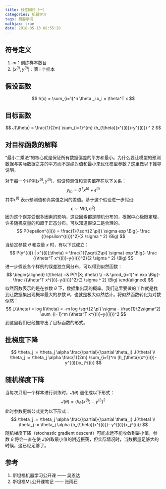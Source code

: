 ```yaml
---
title: 线性回归（一）
categories: 机器学习
tags: 机器学习
mathjax: true
date: 2018-05-13 08:55:28
---
```


## 符号定义
1. $m$：训练样本数目
2. $(x^{(i)}, y^{(i)})$：第 i 个样本

## 假设函数
$$
h(x) = \sum_{i=1}^n \theta _i x_i = \theta^T x
$$

## 目标函数
$$
J(\theta) = \frac{1}{2m} \sum_{i=1}^{m} (h_{\theta}(x^{(i)})-y^{(i)}) ^ 2
$$

## 对目标函数的解释
“最小二乘法”的核心就是保证所有数据偏差的平方和最小。为什么要让模型的预测数据与实际数据之差的平方而不是绝对值和最小来优化模型参数？这里做以下推导说明。

对于每一个样例$(x^{(i)}, y^{(i)})$，假设预测值和真实值存在以下关系：
$$
y_{(i)} = \theta^T x^{(i)} + \epsilon^{(i)}
$$
其中$\epsilon^{(i)}$ 表示预测值和真实值之间的差值。基于这个假设进一步假设:
$$
\epsilon \sim N(0, \sigma^2)
$$
因为这个误差受很多因素的影响，这些因素都是随机分布的，根据中心极限定理，许多随机变量的和趋于正态分布。可以知道假设二是合理的。
$$
P(\epsilon^{(i)}) = \frac{1}{\sqrt{2 \pi}} \sigma exp \Big(- \frac {(\epsilon^{(i)})^2}{2 \sigma ^ 2} \Big)
$$
当给定参数 $\theta$ 和变量 $x$ 时，有以下式成立：
$$
P(y^{(i)} | x^{(i)};\theta) = \frac{1}{\sqrt{2\pi} \sigma} exp \Big(- \frac {(\theta^T x^{(i)}-y{(i)})^2}{2 \sigma ^ 2} \Big)
$$
进一步假设各个样例的误差独立同分布，可以得到似然函数：
$$
\begin{aligned}
l(\theta) =& P(Y|X; \theta) \\
=& \prod_{i=1}^m exp \Big(- \frac {(\theta^T x^{(i)}-y{(i)})^2}{2 \sigma ^ 2} \Big)
\end{aligned}
$$
似然函数表示的是在参数 $\theta$ 下，数据集出现的概率。我们这里要做的工作就是找到让数据集出现概率最大的参数 $\theta$，也就是极大似然估计。将似然函数转化为对数似然：
$$
L(\theta) = log l(\theta) = -m log \sqrt{2 \pi} \sigma - \frac{1}{2\sigma^2} \sum_{i=1}^m (\theta^T x^{(i)}-y{(i)})^2
$$
到这里我们已经推导出了目标函数的形式。


## 批梯度下降
$$
\theta_j := \theta_j \alpha \frac{\partial}{\partial \theta_j} J(\theta) \\
\theta_j := \theta_j \alpha \frac{1}{2m} \sum_{i=1}^m (h_{\theta}(x^{(i)})- y^{(i)})x_j^{(i)}
$$


## 随机梯度下降
当每次只用一个样本进行训练时，$J(\theta)$ 退化成以下形式：
$$
J(\theta) = (h_{\theta}(x^{(i)})-y^{(i)}) ^ 2
$$
此时参数更新公式变为以下形式：
$$
\theta_j := \theta_j \alpha \frac{\partial}{\partial \theta_j} J(\theta) \\
\theta_j := \theta_j \alpha (h_{\theta}(x^{(i)})- y^{(i)})x_j^{(i)}
$$
随机梯度下降（stochastic gradient descent）可能永远不能收敛到最小值，参数 $\theta$ 将会一直在使 $J(\theta)$取最小值的附近振荡，但实际情况时，当数据量足够大的时候，这已经足够了。

## 参考
1. 斯坦福机器学习公开课 —— 吴恩达
2. 斯坦福ML公开课笔记 —— 张雨石

